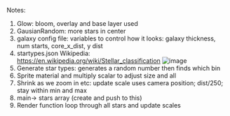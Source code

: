 Notes:
1. Glow: bloom, overlay and base layer used
2. GausianRandom: more stars in center
3. galaxy config file: variables to control how it looks: galaxy thickness, num starts, core_x_dist, y dist 
4. startypes.json Wikipedia: https://en.wikipedia.org/wiki/Stellar_classification
![image](https://github.com/user-attachments/assets/afc080c8-92bd-41ea-93cd-95980da7c214)
5. Generate star types: generates a random number then finds which bin
6. Sprite material and multiply scalar to adjust size and all
7. Shrink as we zoom in etc: update scale uses camera position; dist/250; stay within min and max
8. main-> stars array (create and push to this)
9. Render function loop through all stars and update scales
